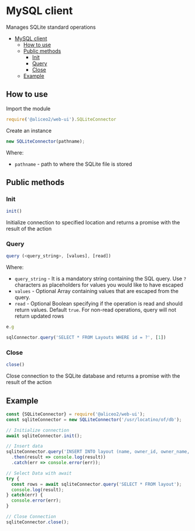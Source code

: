 

# MySQL client
Manages SQLite standard operations

- [MySQL client](#mysql-client)
  - [How to use](#how-to-use)
  - [Public methods](#public-methods)
    - [Init](#init)
    - [Query](#query)
    - [Close](#close)
  - [Example](#example)


## How to use
Import the module
```js
require('@aliceo2/web-ui').SQLiteConnector
```

Create an instance
```js
new SQLiteConnector(pathname);
```
Where:
 - `pathname` - path to where the SQLite file is stored


## Public methods

### Init
```js
init()
```
Initialize connection to specified location and returns a promise with the result of the action

### Query
```js
query (<query_string>, [values], [read])
```

Where:
- `query_string` -  It is a mandatory string containing the SQL query. Use `?` characters as placeholders for values you would like to have escaped
- `values` - Optional Array containing values that are escaped from the query.
- `read` - Optional Boolean specifying if the operation is read and should return values. Default `true`. For non-read operations, query will not return updated rows
```js
e.g

sqlConnector.query('SELECT * FROM Layouts WHERE id = ?', [1])
```

### Close
```js
close()
```
Close connection to the SQLite database and returns a promise with the result of the action


## Example

```js
const {SQLiteConnector} = require('@aliceo2/web-ui');
const sqliteConnector = new SQLiteConnector('/usr/locatino/of/db');

// Initialize connection
await sqliteConnector.init();

// Insert data
sqliteConnector.query('INSERT INTO layout (name, owner_id, owner_name, tabs) value (?,?,?,?)', [1, 2, 3, 4], true)
  .then(result => console.log(result))
  .catch(err => console.error(err));

// Select Data with await
try {
  const rows = await sqliteConnector.query('SELECT * FROM layout');
  console.log(result);
} catch(err) {
  console.error(err);
}

// Close Connection
sqliteConnector.close();
```

